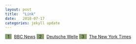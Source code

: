 ```yaml
---
layout: post
title:  "Link"
date:   2018-07-17
categories: jekyll update
---
```

<span style="background-color: #8ba06f">&nbsp;&nbsp;1&nbsp;&nbsp;</span>&nbsp; [BBC News](http://www.bbc.co.uk/news) 
<span style="background-color: #8ba06f">&nbsp;&nbsp;2&nbsp;&nbsp;</span>&nbsp; [Deutsche Welle](http://www.dw.com/en) 
<span style="background-color: #8ba06f">&nbsp;&nbsp;3&nbsp;&nbsp;</span>&nbsp; [The New York Times](https://www.nytimes.com/)
